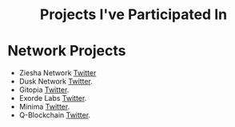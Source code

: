 <h1 align="center">Projects I've Participated In</h1>


# Network Projects

- Ziesha Network [Twitter](https://twitter.com/ZieshaNetwork)
- Dusk Network [Twitter](https://twitter.com/DuskFoundation).
- Gitopia [Twitter](https://twitter.com/gitopiaDAO).
- Exorde Labs [Twitter](https://twitter.com/ExordeLabs).
- Minima [Twitter](https://twitter.com/Minima_Global).
- Q-Blockchain [Twitter](https://twitter.com/QBlockchain).

